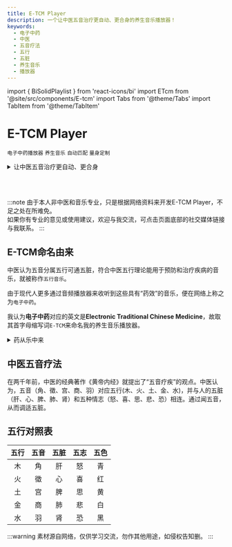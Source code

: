 ```yaml
---
title: E-TCM Player
description: 一个让中医五音治疗更自动、更合身的养生音乐播放器！
keywords:
  - 电子中药
  - 中医
  - 五音疗法
  - 五行
  - 五脏
  - 养生音乐
  - 播放器
---
```


import { BiSolidPlaylist } from 'react-icons/bi'
import ETcm from '@site/src/components/E-tcm'
import Tabs from '@theme/Tabs'
import TabItem from '@theme/TabItem'

# E-TCM Player
`电子中药播放器` `养生音乐` `自动匹配` `量身定制`
<details>
  <summary>让中医五音治疗更自动、更合身</summary>

  E-TCM Player是**一个让中医五音治疗更自动、更合身的养生音乐播放器**！

  无须了解[中医五音疗法](#中医五音疗法)并记忆五行、五脏、五音和时间的复杂关联，只需`一键播放`，即可**在合适的时段自动收听对应的五行音乐来调适五脏**。

  考虑到每个人的作息时间不尽相同，可以点击<BiSolidPlaylist />在`播放列表`中**按自己的作息时间来调整**五脏的疗养时段。后续还可以按个人偏好禁听歌曲，预设歌曲的音量、倍速播放等。
</details>

<ETcm></ETcm>

<br></br>

:::note
由于本人非中医和音乐专业，只是根据网络资料来开发E-TCM Player，不足之处在所难免。  
如果你有专业的意见或使用建议，欢迎与我交流，可点击页面底部的社交媒体链接与我联系。
:::

## E-TCM命名由来

中医认为五音分属五行可通五脏，符合中医五行理论能用于预防和治疗疾病的音乐，就被称作`五行音乐`。

由于现代人更多通过音频播放器来收听到这些具有“药效”的音乐，便在网络上称之为`电子中药`。

我认为**电子中药**对应的英文是**Electronic Traditional Chinese Medicine**，故取其首字母缩写词`E-TCM`来命名我的养生音乐播放器。

<details>
  <summary>药从乐中来</summary>

  仓颉造“樂”（乐）字，是根据黄帝战蚩尤这段历史。
  
  中国古代打仗时要擂战鼓，古时黄帝大败蚩尤，蚩尤的士兵被战鼓震昏。黄帝是一位仁慈的君主。为了治愈这些士兵，就做了一个金属钟型的东西，中间是铜，两边是丝弦，架在木头架子上演奏，也就是现在所说的乐器。按照古字篆字写法，“樂”这个字中间是个白字，白代表金属，五行中金对应白色。两边是丝弦，底下是木，架在木头架子上在演奏。仓颉就根据这个金属钟形的东西造出了乐字。
  
  那么这个东西当时造出来干什么用呢？就是为了招魂，为蚩尤士兵招魂。所以音乐是用来治病的，后来发现地上的很多野草也能治病，所以“樂”字上头加了一个草头，就成了“藥”（药）。
</details>

## 中医五音疗法

在两千年前，中医的经典著作《黄帝内经》就提出了“五音疗疾”的观点。中医认为，五音（角、徵、宫、商、羽）对应五行(木、火、土、金、水)，并与人的五脏（肝、心、脾、肺、肾）和五种情志（怒、喜、思、悲、恐）相连。通过闻五音，从而调适五脏。

## 五行对照表
| 五行 | 五音 | 五脏 | 五志 | 五色 |
|:---:|:---:|:---:|:----:|:---:|
| 木 | 角 | 肝 | 怒 | 青 |
| 火 | 徵 | 心 | 喜 | 红 |
| 土 | 宫 | 脾 | 思 | 黄 |
| 金 | 商 | 肺 | 悲 | 白 |
| 水 | 羽 | 肾 | 恐 | 黑 |

:::warning
素材源自网络，仅供学习交流，勿作其他用途，如侵权告知删。
:::
